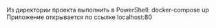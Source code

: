 Из директории проекта выполнить в PowerShell: docker-compose up
Приложение открывается по ссылке localhost:80
